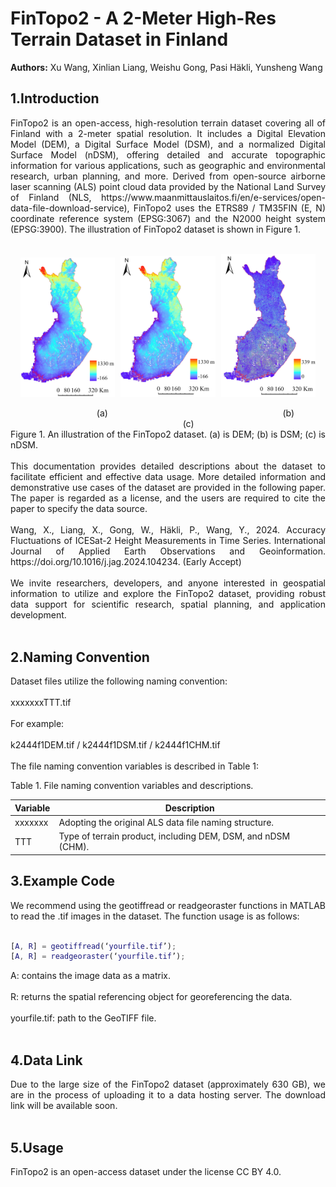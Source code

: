 # FinTopo2 - A 2-Meter High-Res Terrain Dataset in Finland
**Authors:** Xu Wang, Xinlian Liang, Weishu Gong, Pasi Häkli, Yunsheng Wang 
## 1.Introduction
<div align="justify">
FinTopo2 is an open-access, high-resolution terrain dataset covering all of Finland with a 2-meter spatial resolution. It includes a Digital Elevation Model (DEM), a Digital Surface Model (DSM), and a normalized Digital Surface Model (nDSM), offering detailed and accurate topographic information for various applications, such as geographic and environmental research, urban planning, and more. Derived from open-source airborne laser scanning (ALS) point cloud data provided by the National Land Survey of Finland (NLS, https://www.maanmittauslaitos.fi/en/e-services/open-data-file-download-service), FinTopo2 uses the ETRS89 / TM35FIN (E, N) coordinate reference system (EPSG:3067) and the N2000 height system (EPSG:3900). The illustration of FinTopo2 dataset is shown in Figure 1.<br><br>
</div>
<p align="center">
  <img src="images/DEM2_clip.jpg" alt="Image 1" width="30%" style="margin-right: 5px;">
  <img src="images/DSM_clip.jpg" alt="Image 2" width="30%" style="margin-right: 5px;">
  <img src="images/nDSM_clip.jpg" alt="Image 3" width="30%">
</p>
&nbsp;&nbsp;&nbsp;&nbsp;&nbsp;&nbsp;&nbsp;&nbsp;&nbsp;&nbsp;&nbsp;&nbsp;&nbsp;&nbsp;&nbsp;&nbsp;&nbsp;&nbsp;&nbsp;&nbsp;&nbsp;&nbsp;&nbsp;&nbsp;&nbsp;&nbsp;&nbsp;&nbsp;&nbsp;&nbsp;&nbsp;&nbsp;&nbsp;&nbsp;&nbsp;(a) &nbsp;&nbsp;&nbsp;&nbsp;&nbsp;&nbsp;&nbsp;&nbsp;&nbsp;&nbsp;&nbsp;&nbsp;&nbsp;&nbsp;&nbsp;&nbsp;&nbsp;&nbsp;&nbsp;&nbsp;&nbsp;&nbsp;&nbsp;&nbsp;&nbsp;&nbsp;&nbsp;&nbsp;&nbsp;&nbsp;&nbsp;&nbsp;&nbsp;&nbsp;&nbsp;&nbsp;&nbsp;&nbsp;&nbsp;&nbsp;&nbsp;&nbsp;&nbsp;&nbsp;&nbsp;&nbsp;&nbsp;&nbsp;&nbsp;&nbsp;&nbsp;&nbsp;&nbsp;&nbsp;&nbsp;&nbsp;&nbsp;&nbsp;&nbsp;&nbsp;&nbsp;&nbsp;&nbsp;&nbsp;&nbsp;&nbsp;&nbsp;&nbsp;&nbsp;&nbsp;(b) &nbsp;&nbsp;&nbsp;&nbsp;&nbsp;&nbsp;&nbsp;&nbsp;&nbsp;&nbsp;&nbsp;&nbsp;&nbsp;&nbsp;&nbsp;&nbsp;&nbsp;&nbsp;&nbsp;&nbsp;&nbsp;&nbsp;&nbsp;&nbsp;&nbsp;&nbsp;&nbsp;&nbsp;&nbsp;&nbsp;&nbsp;&nbsp;&nbsp;&nbsp;&nbsp;&nbsp;&nbsp;&nbsp;&nbsp;&nbsp;&nbsp;&nbsp;&nbsp;&nbsp;&nbsp;&nbsp;&nbsp;&nbsp;&nbsp;&nbsp;&nbsp;&nbsp;&nbsp;&nbsp;&nbsp;&nbsp;&nbsp;&nbsp;&nbsp;&nbsp;&nbsp;&nbsp;&nbsp;&nbsp;&nbsp;&nbsp;&nbsp;&nbsp;&nbsp;&nbsp;(c)
<div align="justify">
Figure 1. An illustration of the FinTopo2 dataset. (a) is DEM; (b) is DSM; (c) is nDSM.<br><br>
</div>
<div align="justify">
This documentation provides detailed descriptions about the dataset to facilitate efficient and effective data usage. More detailed information and demonstrative use cases of the dataset are provided in the following paper. The paper is regarded as a license, and the users are required to cite the paper to specify the data source.<br><br>
</div>
<div align="justify">
Wang, X., Liang, X., Gong, W., Häkli, P., Wang, Y., 2024. Accuracy Fluctuations of ICESat-2 Height Measurements in Time Series. International Journal of Applied Earth Observations and Geoinformation. https://doi.org/10.1016/j.jag.2024.104234. (Early Accept)<br><br>
</div>
<div align="justify">
We invite researchers, developers, and anyone interested in geospatial information to utilize and explore the FinTopo2 dataset, providing robust data support for scientific research, spatial planning, and application development.<br><br>
</div>

## 2.Naming Convention
Dataset files utilize the following naming convention:<br><br>
xxxxxxxTTT.tif<br><br>
For example:<br><br>
k2444f1DEM.tif / k2444f1DSM.tif / k2444f1CHM.tif<br><br>
The file naming convention variables is described in Table 1:
<div align="justify">
Table 1. File naming convention variables and descriptions.
</div>

| Variable | Description |
|------|------|
| xxxxxxx | Adopting the original ALS data file naming structure.|
|TTT| Type of terrain product, including DEM, DSM, and nDSM (CHM).|

## 3.Example Code
<div align="justify">
We recommend using the geotiffread or readgeoraster functions in MATLAB to read the .tif images in the dataset. The function usage is as follows:<br><br>
</div>

```matlab
[A, R] = geotiffread(‘yourfile.tif’);
[A, R] = readgeoraster(‘yourfile.tif’);
```

<div align="justify">
A: contains the image data as a matrix.<br><br>
</div>
<div align="justify">
R: returns the spatial referencing object for georeferencing the data.<br><br>
</div>
<div align="justify">
yourfile.tif: path to the GeoTIFF file.<br><br>
</div>

## 4.Data Link
<div align="justify">
Due to the large size of the FinTopo2 dataset (approximately 630 GB), we are in the process of uploading it to a data hosting server. The download link will be available soon.<br><br>
</div>

## 5.Usage
<div align="justify">
FinTopo2 is an open-access dataset under the license CC BY 4.0.<br><br>
</div>

